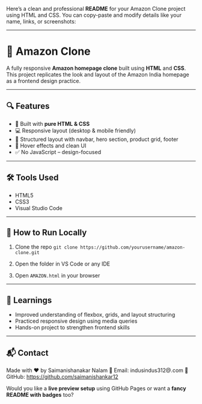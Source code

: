 Here’s a clean and professional **README** for your Amazon Clone project using HTML and CSS. You can copy-paste and modify details like your name, links, or screenshots:

---

# 🛒 Amazon Clone

A fully responsive **Amazon homepage clone** built using **HTML** and **CSS**. This project replicates the look and layout of the Amazon India homepage as a frontend design practice.

---

## 🔍 Features

* 🧱 Built with **pure HTML & CSS**
* 💻 Responsive layout (desktop & mobile friendly)
* 🧭 Structured layout with navbar, hero section, product grid, footer
* 🎨 Hover effects and clean UI
* ✅ No JavaScript – design-focused

---

## 🛠️ Tools Used

* HTML5
* CSS3
* Visual Studio Code


---

## 🚀 How to Run Locally

1. Clone the repo
   `git clone https://github.com/yourusername/amazon-clone.git`

2. Open the folder in VS Code or any IDE

3. Open `AMAZON.html` in your browser

---

## 📌 Learnings

* Improved understanding of flexbox, grids, and layout structuring
* Practiced responsive design using media queries
* Hands-on project to strengthen frontend skills

---

## 📬 Contact

Made with ❤️ by Saimanishanakar Nalam
📧 Email: indusindus312@.com
🔗 GitHub: https://github.com/saimanishankar12

Would you like a **live preview setup** using GitHub Pages or want a **fancy README with badges** too?
